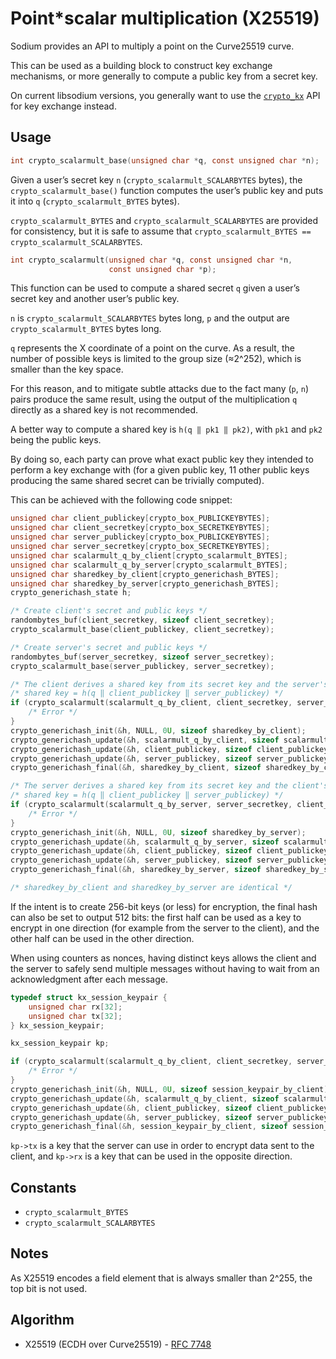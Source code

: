 # Point\*scalar multiplication (X25519)

Sodium provides an API to multiply a point on the Curve25519 curve.

This can be used as a building block to construct key exchange mechanisms, or more generally to compute a public key from a secret key.

On current libsodium versions, you generally want to use the [`crypto_kx`](../key_exchange/README.md) API for key exchange instead.

## Usage

``` c
int crypto_scalarmult_base(unsigned char *q, const unsigned char *n);
```

Given a user’s secret key `n` (`crypto_scalarmult_SCALARBYTES` bytes), the `crypto_scalarmult_base()` function computes the user’s public key and puts it into `q` (`crypto_scalarmult_BYTES` bytes).

`crypto_scalarmult_BYTES` and `crypto_scalarmult_SCALARBYTES` are provided for consistency, but it is safe to assume that `crypto_scalarmult_BYTES == crypto_scalarmult_SCALARBYTES`.

``` c
int crypto_scalarmult(unsigned char *q, const unsigned char *n,
                      const unsigned char *p);
```

This function can be used to compute a shared secret `q` given a user’s secret key and another user’s public key.

`n` is `crypto_scalarmult_SCALARBYTES` bytes long, `p` and the output are `crypto_scalarmult_BYTES` bytes long.

`q` represents the X coordinate of a point on the curve. As a result, the number of possible keys is limited to the group size (≈2^252), which is smaller than the key space.

For this reason, and to mitigate subtle attacks due to the fact many (`p`, `n`) pairs produce the same result, using the output of the multiplication `q` directly as a shared key is not recommended.

A better way to compute a shared key is `h(q ‖ pk1 ‖ pk2)`, with `pk1` and `pk2` being the public keys.

By doing so, each party can prove what exact public key they intended to perform a key exchange with (for a given public key, 11 other public keys producing the same shared secret can be trivially computed).

This can be achieved with the following code snippet:

``` c
unsigned char client_publickey[crypto_box_PUBLICKEYBYTES];
unsigned char client_secretkey[crypto_box_SECRETKEYBYTES];
unsigned char server_publickey[crypto_box_PUBLICKEYBYTES];
unsigned char server_secretkey[crypto_box_SECRETKEYBYTES];
unsigned char scalarmult_q_by_client[crypto_scalarmult_BYTES];
unsigned char scalarmult_q_by_server[crypto_scalarmult_BYTES];
unsigned char sharedkey_by_client[crypto_generichash_BYTES];
unsigned char sharedkey_by_server[crypto_generichash_BYTES];
crypto_generichash_state h;

/* Create client's secret and public keys */
randombytes_buf(client_secretkey, sizeof client_secretkey);
crypto_scalarmult_base(client_publickey, client_secretkey);

/* Create server's secret and public keys */
randombytes_buf(server_secretkey, sizeof server_secretkey);
crypto_scalarmult_base(server_publickey, server_secretkey);
```

``` c
/* The client derives a shared key from its secret key and the server's public key */
/* shared key = h(q ‖ client_publickey ‖ server_publickey) */
if (crypto_scalarmult(scalarmult_q_by_client, client_secretkey, server_publickey) != 0) {
    /* Error */
}
crypto_generichash_init(&h, NULL, 0U, sizeof sharedkey_by_client);
crypto_generichash_update(&h, scalarmult_q_by_client, sizeof scalarmult_q_by_client);
crypto_generichash_update(&h, client_publickey, sizeof client_publickey);
crypto_generichash_update(&h, server_publickey, sizeof server_publickey);
crypto_generichash_final(&h, sharedkey_by_client, sizeof sharedkey_by_client);
```

``` c
/* The server derives a shared key from its secret key and the client's public key */
/* shared key = h(q ‖ client_publickey ‖ server_publickey) */
if (crypto_scalarmult(scalarmult_q_by_server, server_secretkey, client_publickey) != 0) {
    /* Error */
}
crypto_generichash_init(&h, NULL, 0U, sizeof sharedkey_by_server);
crypto_generichash_update(&h, scalarmult_q_by_server, sizeof scalarmult_q_by_server);
crypto_generichash_update(&h, client_publickey, sizeof client_publickey);
crypto_generichash_update(&h, server_publickey, sizeof server_publickey);
crypto_generichash_final(&h, sharedkey_by_server, sizeof sharedkey_by_server);

/* sharedkey_by_client and sharedkey_by_server are identical */
```

If the intent is to create 256-bit keys (or less) for encryption, the final hash can also be set to output 512 bits: the first half can be used as a key to encrypt in one direction (for example from the server to the client), and the other half can be used in the other direction.

When using counters as nonces, having distinct keys allows the client and the server to safely send multiple messages without having to wait from an acknowledgment after each message.

``` c
typedef struct kx_session_keypair {
    unsigned char rx[32];
    unsigned char tx[32];
} kx_session_keypair;

kx_session_keypair kp;

if (crypto_scalarmult(scalarmult_q_by_client, client_secretkey, server_publickey) != 0) {
    /* Error */
}
crypto_generichash_init(&h, NULL, 0U, sizeof session_keypair_by_client);
crypto_generichash_update(&h, scalarmult_q_by_client, sizeof scalarmult_q_by_client);
crypto_generichash_update(&h, client_publickey, sizeof client_publickey);
crypto_generichash_update(&h, server_publickey, sizeof server_publickey);
crypto_generichash_final(&h, session_keypair_by_client, sizeof session_keypair_by_client);
```

`kp->tx` is a key that the server can use in order to encrypt data sent to the client, and `kp->rx` is a key that can be used in the opposite direction.

## Constants

  - `crypto_scalarmult_BYTES`
  - `crypto_scalarmult_SCALARBYTES`

## Notes

As X25519 encodes a field element that is always smaller than 2^255, the top bit is not used.

## Algorithm

  - X25519 (ECDH over Curve25519) - [RFC 7748](https://www.rfc-editor.org/rfc/rfc7748.txt)
